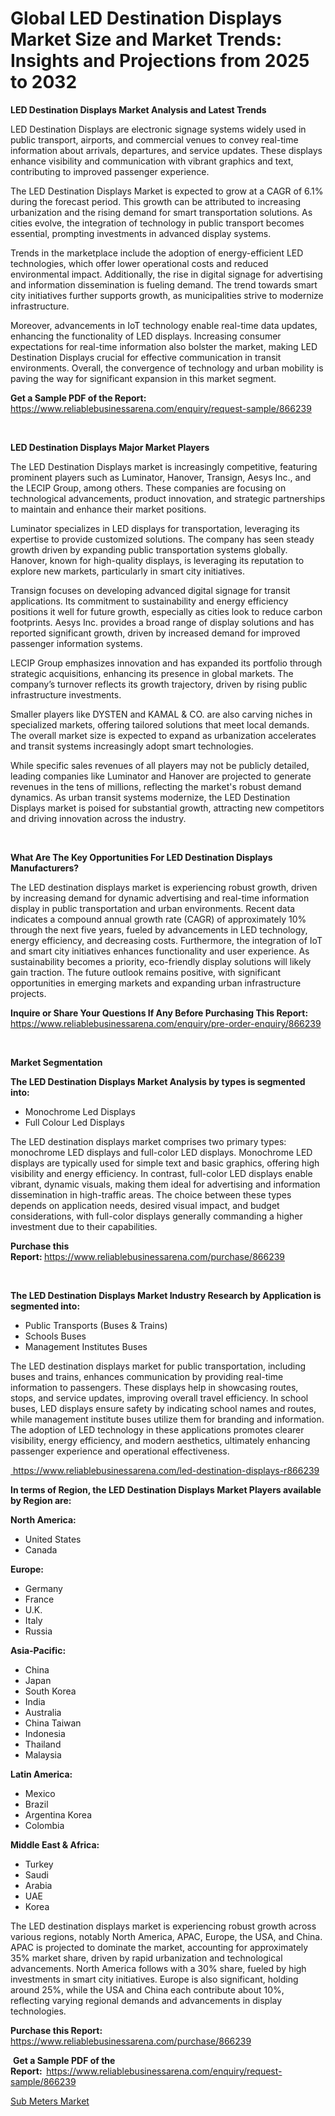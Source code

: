 <p><h1>Global LED Destination Displays Market Size and Market Trends: Insights and Projections from 2025 to 2032</h1></p><p><strong>LED Destination Displays Market Analysis and Latest Trends</strong></p>
<p><p>LED Destination Displays are electronic signage systems widely used in public transport, airports, and commercial venues to convey real-time information about arrivals, departures, and service updates. These displays enhance visibility and communication with vibrant graphics and text, contributing to improved passenger experience.</p><p>The LED Destination Displays Market is expected to grow at a CAGR of 6.1% during the forecast period. This growth can be attributed to increasing urbanization and the rising demand for smart transportation solutions. As cities evolve, the integration of technology in public transport becomes essential, prompting investments in advanced display systems.</p><p>Trends in the marketplace include the adoption of energy-efficient LED technologies, which offer lower operational costs and reduced environmental impact. Additionally, the rise in digital signage for advertising and information dissemination is fueling demand. The trend towards smart city initiatives further supports growth, as municipalities strive to modernize infrastructure. </p><p>Moreover, advancements in IoT technology enable real-time data updates, enhancing the functionality of LED displays. Increasing consumer expectations for real-time information also bolster the market, making LED Destination Displays crucial for effective communication in transit environments. Overall, the convergence of technology and urban mobility is paving the way for significant expansion in this market segment.</p></p>
<p><strong>Get a Sample PDF of the Report:&nbsp;</strong> <a href="https://www.reliablebusinessarena.com/enquiry/request-sample/866239?utm_campaign=2819&utm_medium=2&utm_source=Github&utm_content=ia&utm_term=06042025&utm_id=led-destination-displays">https://www.reliablebusinessarena.com/enquiry/request-sample/866239</a></p>
<p>&nbsp;</p>
<p><strong>LED Destination Displays Major Market Players</strong></p>
<p><p>The LED Destination Displays market is increasingly competitive, featuring prominent players such as Luminator, Hanover, Transign, Aesys Inc., and the LECIP Group, among others. These companies are focusing on technological advancements, product innovation, and strategic partnerships to maintain and enhance their market positions.</p><p>Luminator specializes in LED displays for transportation, leveraging its expertise to provide customized solutions. The company has seen steady growth driven by expanding public transportation systems globally. Hanover, known for high-quality displays, is leveraging its reputation to explore new markets, particularly in smart city initiatives.</p><p>Transign focuses on developing advanced digital signage for transit applications. Its commitment to sustainability and energy efficiency positions it well for future growth, especially as cities look to reduce carbon footprints. Aesys Inc. provides a broad range of display solutions and has reported significant growth, driven by increased demand for improved passenger information systems.</p><p>LECIP Group emphasizes innovation and has expanded its portfolio through strategic acquisitions, enhancing its presence in global markets. The company’s turnover reflects its growth trajectory, driven by rising public infrastructure investments.</p><p>Smaller players like DYSTEN and KAMAL & CO. are also carving niches in specialized markets, offering tailored solutions that meet local demands. The overall market size is expected to expand as urbanization accelerates and transit systems increasingly adopt smart technologies.</p><p>While specific sales revenues of all players may not be publicly detailed, leading companies like Luminator and Hanover are projected to generate revenues in the tens of millions, reflecting the market's robust demand dynamics. As urban transit systems modernize, the LED Destination Displays market is poised for substantial growth, attracting new competitors and driving innovation across the industry.</p></p>
<p>&nbsp;</p>
<p><strong>What Are The Key Opportunities For LED Destination Displays Manufacturers?</strong></p>
<p><p>The LED destination displays market is experiencing robust growth, driven by increasing demand for dynamic advertising and real-time information display in public transportation and urban environments. Recent data indicates a compound annual growth rate (CAGR) of approximately 10% through the next five years, fueled by advancements in LED technology, energy efficiency, and decreasing costs. Furthermore, the integration of IoT and smart city initiatives enhances functionality and user experience. As sustainability becomes a priority, eco-friendly display solutions will likely gain traction. The future outlook remains positive, with significant opportunities in emerging markets and expanding urban infrastructure projects.</p></p>
<p><strong>Inquire or Share Your Questions If Any Before Purchasing This Report:</strong> <a href="https://www.reliablebusinessarena.com/enquiry/pre-order-enquiry/866239?utm_campaign=2819&utm_medium=2&utm_source=Github&utm_content=ia&utm_term=06042025&utm_id=led-destination-displays">https://www.reliablebusinessarena.com/enquiry/pre-order-enquiry/866239</a></p>
<p>&nbsp;</p>
<p><strong>Market Segmentation</strong></p>
<p><strong>The LED Destination Displays Market Analysis by types is segmented into:</strong></p>
<p><ul><li>Monochrome Led Displays</li><li>Full Colour Led Displays</li></ul></p>
<p><p>The LED destination displays market comprises two primary types: monochrome LED displays and full-color LED displays. Monochrome LED displays are typically used for simple text and basic graphics, offering high visibility and energy efficiency. In contrast, full-color LED displays enable vibrant, dynamic visuals, making them ideal for advertising and information dissemination in high-traffic areas. The choice between these types depends on application needs, desired visual impact, and budget considerations, with full-color displays generally commanding a higher investment due to their capabilities.</p></p>
<p><strong>Purchase this Report:&nbsp;</strong><a href="https://www.reliablebusinessarena.com/purchase/866239?utm_campaign=2819&utm_medium=2&utm_source=Github&utm_content=ia&utm_term=06042025&utm_id=led-destination-displays">https://www.reliablebusinessarena.com/purchase/866239</a></p>
<p>&nbsp;</p>
<p><strong>The LED Destination Displays Market Industry Research by Application is segmented into:</strong></p>
<p><ul><li>Public Transports (Buses & Trains)</li><li>Schools Buses</li><li>Management Institutes Buses</li></ul></p>
<p><p>The LED destination displays market for public transportation, including buses and trains, enhances communication by providing real-time information to passengers. These displays help in showcasing routes, stops, and service updates, improving overall travel efficiency. In school buses, LED displays ensure safety by indicating school names and routes, while management institute buses utilize them for branding and information. The adoption of LED technology in these applications promotes clearer visibility, energy efficiency, and modern aesthetics, ultimately enhancing passenger experience and operational effectiveness.</p></p>
<p><a href="https://www.reliablebusinessarena.com/led-destination-displays-r866239?utm_campaign=2819&utm_medium=2&utm_source=Github&utm_content=ia&utm_term=06042025&utm_id=led-destination-displays">&nbsp;https://www.reliablebusinessarena.com/led-destination-displays-r866239</a></p>
<p><strong>In terms of Region, the LED Destination Displays Market Players available by Region are:</strong></p>
<p>
    <p> <strong> North America: </strong>
        <ul>
            <li>United States</li>
            <li>Canada</li>
        </ul>
        </p> 
    <p> <strong> Europe: </strong>
        <ul>
            <li>Germany</li>
            <li>France</li>
            <li>U.K.</li>
            <li>Italy</li>
            <li>Russia</li>
        </ul>
        </p> 
    <p> <strong> Asia-Pacific: </strong>
        <ul>
            <li>China</li>
            <li>Japan</li>
            <li>South Korea</li>
            <li>India</li>
            <li>Australia</li>
            <li>China Taiwan</li>
            <li>Indonesia</li>
            <li>Thailand</li>
            <li>Malaysia</li>
        </ul>
        </p> 
    <p> <strong> Latin America: </strong>
        <ul>
            <li>Mexico</li>
            <li>Brazil</li>
            <li>Argentina Korea</li>
            <li>Colombia</li>
        </ul>
        </p> 
    <p> <strong> Middle East & Africa: </strong>
        <ul>
            <li>Turkey</li>
            <li>Saudi</li>
            <li>Arabia</li>
            <li>UAE</li>
            <li>Korea</li>
        </ul>
    </p>
    </p>
<p><p>The LED destination displays market is experiencing robust growth across various regions, notably North America, APAC, Europe, the USA, and China. APAC is projected to dominate the market, accounting for approximately 35% market share, driven by rapid urbanization and technological advancements. North America follows with a 30% share, fueled by high investments in smart city initiatives. Europe is also significant, holding around 25%, while the USA and China each contribute about 10%, reflecting varying regional demands and advancements in display technologies.</p></p>
<p><strong>Purchase this Report: </strong><a href="https://www.reliablebusinessarena.com/purchase/866239?utm_campaign=2819&utm_medium=2&utm_source=Github&utm_content=ia&utm_term=06042025&utm_id=led-destination-displays">https://www.reliablebusinessarena.com/purchase/866239</a></p>
<p>&nbsp;<strong>Get a Sample PDF of the Report:&nbsp;&nbsp;</strong><a href="https://www.reliablebusinessarena.com/enquiry/request-sample/866239?utm_campaign=2819&utm_medium=2&utm_source=Github&utm_content=ia&utm_term=06042025&utm_id=led-destination-displays">https://www.reliablebusinessarena.com/enquiry/request-sample/866239</a></p>
<p><strong></strong></p>
<p><p><a href="https://github.com/popupioo/Market-Research-Report-List-1/blob/main/sub-meters-market.md?utm_campaign=2819&utm_medium=2&utm_source=Github&utm_content=ia&utm_term=06042025&utm_id=led-destination-displays">Sub Meters Market</a></p></p>
